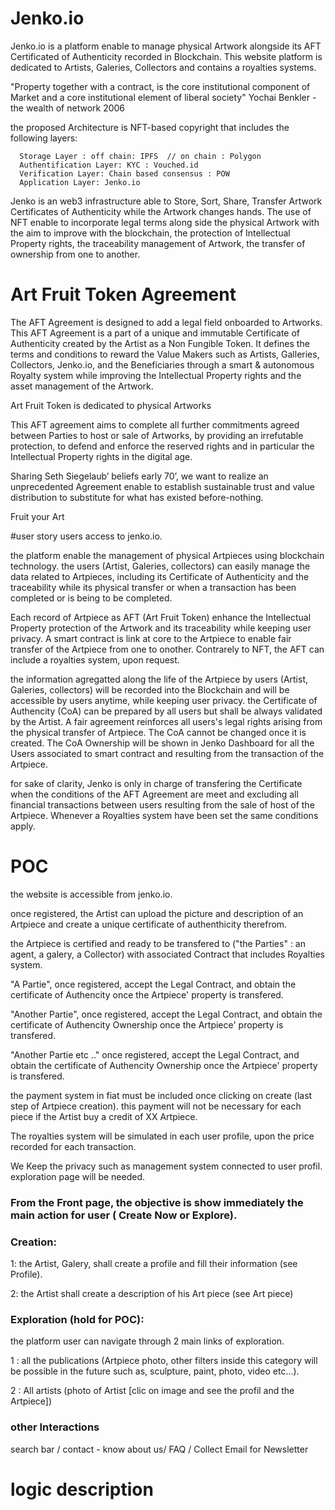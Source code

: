 # Jenko.io
Jenko.io is a platform enable to manage physical Artwork alongside its AFT Certificated of Authenticity recorded in Blockchain. This website platform is dedicated to Artists, Galeries, Collectors and contains a royalties systems.

"Property together with a contract, is the core institutional component of Market and a core institutional element of liberal society" Yochai Benkler - the wealth of network 2006

the proposed Architecture is NFT-based copyright that includes the following layers:

      Storage Layer : off chain: IPFS  // on chain : Polygon
      Authentification Layer: KYC : Vouched.id
      Verification Layer: Chain based consensus : POW
      Application Layer: Jenko.io
 
Jenko is an web3 infrastructure able to Store, Sort, Share, Transfer Artwork Certificates of Authenticity while the Artwork changes hands. The use of NFT enable to incorporate legal terms along side the physical Artwork with the aim to improve with the blockchain, the protection of Intellectual Property rights, the traceability management of Artwork, the transfer of ownership from one to another.    
        

# Art Fruit Token Agreement
The AFT Agreement is designed to add a legal field onboarded to Artworks. This AFT Agreement is a part of a unique and immutable Certificate of Authenticity created by the Artist as a Non Fungible Token. It defines the terms and conditions to reward the Value Makers such as Artists, Galleries, Collectors, Jenko.io, and the Beneficiaries through a smart & autonomous Royalty system while improving the Intellectual Property rights and the asset management of the Artwork. 

Art Fruit Token is dedicated to physical Artworks

This AFT agreement aims to complete all further commitments agreed between Parties to host or sale of Artworks, by providing an irrefutable protection, to defend and enforce the reserved rights and in particular the Intellectual Property rights in the digital age. 

Sharing Seth Siegelaub’ beliefs early 70’, we want to realize an unprecedented Agreement enable to establish sustainable trust and value distribution to substitute for what has existed before-nothing. 

Fruit your Art 

#user story 
users access to jenko.io.

the platform enable the management of physical Artpieces using blockchain technology. the users (Artist, Galeries, collectors) can easily manage the data related to Artpieces, including its Certificate of Authenticity and the traceability while its physical transfer or when a transaction has been completed or is being to be completed. 

Each record of Artpiece as AFT (Art Fruit Token) enhance the Intellectual Property protection of the Artwork and its traceability while keeping user privacy. A smart contract is link at core to the Artpiece to enable fair transfer of the Artpiece from one to onother. Contrarely to NFT, the AFT can include a royalties system, upon request. 

the information agregatted along the life of the Artpiece by users (Artist, Galeries, collectors) will be recorded into the Blockchain and will be accessible by users anytime, while keeping user privacy. the Certificate of Authencity (CoA) can be prepared by all users but shall be always validated by the Artist. A fair agreement reinforces all users's legal rights arising from the physical transfer of Artpiece. The CoA cannot be changed once it is created. The CoA Ownership will be shown in Jenko Dashboard for all the Users associated to smart contract and resulting from the transaction of the Artpiece. 

for sake of clarity, Jenko is only in charge of transfering the Certificate when the conditions of the AFT Agreement are meet and excluding all financial transactions between users resulting from the sale of host of the Artpiece. Whenever a Royalties system have been set the same conditions apply.


# POC

the website is accessible from jenko.io.

once registered, the Artist can upload the picture and description of an Artpiece and create a unique certificate of authenthicity therefrom.

the Artpiece is certified and ready to be transfered to ("the Parties" : an agent, a galery, a Collector) with associated Contract that includes Royalties system.

"A Partie", once registered, accept the Legal Contract, and obtain the certificate of Authencity  once the Artpiece' property is transfered.

"Another Partie", once registered, accept the Legal Contract, and obtain the certificate of Authencity Ownership once the Artpiece' property is transfered.

"Another Partie etc .." once registered, accept the Legal Contract, and obtain the certificate of Authencity Ownership once the Artpiece' property is transfered. 

the payment system in fiat must be included once clicking on create (last step of Artpiece creation). this payment will not be necessary for each piece if the Artist buy a credit of XX Artpiece. 

The royalties system will be simulated in each user profile, upon the price recorded for each transaction. 

We Keep the privacy such as management system connected to user profil. exploration page will be needed.



### From the Front page, the objective is show immediately the main action for user ( Create Now or Explore).
### Creation:
  1: the Artist, Galery, shall create a profile and fill their information (see Profile).
  
  2: the Artist shall create a description of his Art piece (see Art piece)

### Exploration (hold for POC):
the platform user can navigate through 2 main links of exploration.

1 : all the publications (Artpiece photo, other filters inside this category will be possible in the future such as, sculpture, paint, photo, video  etc...).

2 : All artists (photo of Artist [clic on image and see the profil and the Artpiece])

### other Interactions
search bar / contact - know about us/ FAQ / Collect Email for Newsletter

# logic description
